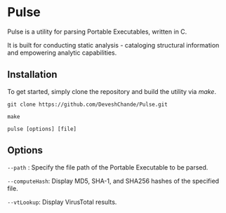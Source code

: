 # Pulse

Pulse is a utility for parsing Portable Executables, written in C.

It is built for conducting static analysis - cataloging structural information and empowering analytic capabilities.


## Installation

To get started, simply clone the repository and build the utility via _make_.

`git clone https://github.com/DeveshChande/Pulse.git`

`make`

`pulse [options] [file]`

## Options

`--path` : Specify the file path of the Portable Executable to be parsed.

`--computeHash`: Display MD5, SHA-1, and SHA256 hashes of the specified file.

`--vtLookup`: Display VirusTotal results.
